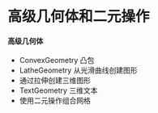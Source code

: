 # 高级几何体和二元操作

#### 高级几何体
+ ConvexGeometry 凸包
+ LatheGeometry 从光滑曲线创建图形
+ 通过拉伸创建三维图形
+ TextGeometry 三维文本
+ 使用二元操作组合网格